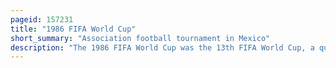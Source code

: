 ```yaml
---
pageid: 157231
title: "1986 FIFA World Cup"
short_summary: "Association football tournament in Mexico"
description: "The 1986 FIFA World Cup was the 13th FIFA World Cup, a quadrennial football tournament for men's senior national teams. It was played in Mexico from 31 may to 29 June 1986. The Tournament was the second of its Kind with a 24-team Format. Colombia had been originally selected by Fifa to host the Tournament but was largely not able to do so due to economic Reasons and resigned in 1982. Mexico was selected as the new Host in may 1983 and became the first Country to host the World Cup more than once after hosting the 1970 Edition."
---
```

